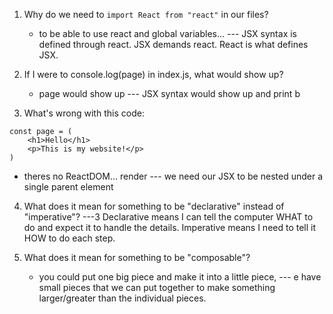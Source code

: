1. Why do we need to `import React from "react"` in our files?
    - to be able to use react and global variables... 
    --- JSX syntax is defined through react. JSX demands react. React is what defines JSX. 


2. If I were to console.log(page) in index.js, what would show up?
    - page would show up
    --- JSX syntax would show up and print b


3. What's wrong with this code: 
    
```
const page = (
    <h1>Hello</h1>
    <p>This is my website!</p>
)
```
- theres no ReactDOM... render
--- we need our JSX to be nested under a single parent element 

4. What does it mean for something to be "declarative" instead of "imperative"?
 ---3   Declarative means I can tell the computer WHAT to do 
and expect it to handle the details. Imperative means I need
to tell it HOW to do each step.


5. What does it mean for something to be "composable"?
    - you could put one big piece and make it into a little piece, 
    --- e have small pieces that we can put together to make something
larger/greater than the individual pieces.